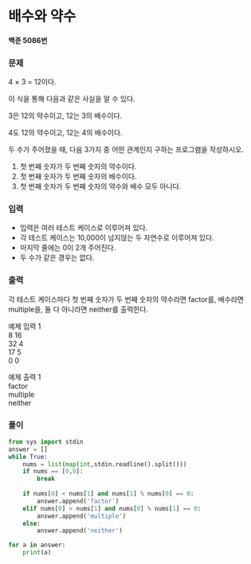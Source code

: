 # 배수와 약수
#### 백준 5086번
### 문제
4 × 3 = 12이다.       

이 식을 통해 다음과 같은 사실을 알 수 있다.         
                                   
3은 12의 약수이고, 12는 3의 배수이다.           

4도 12의 약수이고, 12는 4의 배수이다.          
                         
두 수가 주어졌을 때, 다음 3가지 중 어떤 관계인지 구하는 프로그램을 작성하시오.                  

1. 첫 번째 숫자가 두 번째 숫자의 약수이다.
2. 첫 번째 숫자가 두 번째 숫자의 배수이다.
3. 첫 번째 숫자가 두 번째 숫자의 약수와 배수 모두 아니다.

### 입력
+ 입력은 여러 테스트 케이스로 이루어져 있다. 
+ 각 테스트 케이스는 10,000이 넘지않는 두 자연수로 이루어져 있다.
+ 마지막 줄에는 0이 2개 주어진다. 
+ 두 수가 같은 경우는 없다.          

### 출력
각 테스트 케이스마다 첫 번째 숫자가 두 번째 숫자의 약수라면 factor를, 배수라면 multiple을, 둘 다 아니라면 neither를 출력한다.

예제 입력 1      
8 16       
32 4      
17 5        
0 0            
            
예제 출력 1     
factor        
multiple          
neither       

### 풀이
```python
from sys import stdin
answer = []
while True:
    nums = list(map(int,stdin.readline().split()))
    if nums == [0,0]:
        break
    
    if nums[0] < nums[1] and nums[1] % nums[0] == 0:
        answer.append('factor')
    elif nums[0] > nums[1] and nums[0] % nums[1] == 0:
        answer.append('multiple')
    else:
        answer.append('neither')

for a in answer:
    print(a)
```
